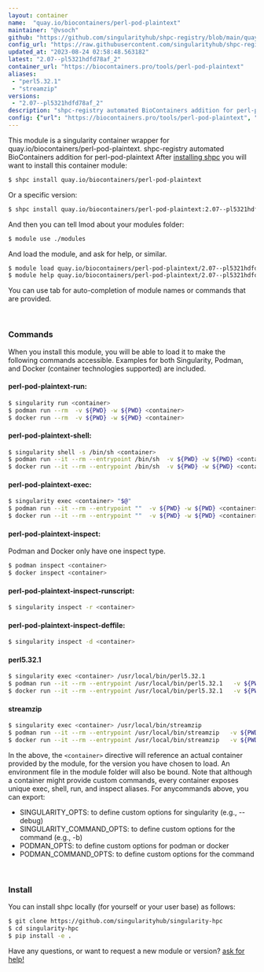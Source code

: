 ```yaml
---
layout: container
name:  "quay.io/biocontainers/perl-pod-plaintext"
maintainer: "@vsoch"
github: "https://github.com/singularityhub/shpc-registry/blob/main/quay.io/biocontainers/perl-pod-plaintext/container.yaml"
config_url: "https://raw.githubusercontent.com/singularityhub/shpc-registry/main/quay.io/biocontainers/perl-pod-plaintext/container.yaml"
updated_at: "2023-08-24 02:58:48.563182"
latest: "2.07--pl5321hdfd78af_2"
container_url: "https://biocontainers.pro/tools/perl-pod-plaintext"
aliases:
 - "perl5.32.1"
 - "streamzip"
versions:
 - "2.07--pl5321hdfd78af_2"
description: "shpc-registry automated BioContainers addition for perl-pod-plaintext"
config: {"url": "https://biocontainers.pro/tools/perl-pod-plaintext", "maintainer": "@vsoch", "description": "shpc-registry automated BioContainers addition for perl-pod-plaintext", "latest": {"2.07--pl5321hdfd78af_2": "sha256:4e70c75a664da25015afde907b971f3c7692d8ba6d401f38c0700b5941dd61b3"}, "tags": {"2.07--pl5321hdfd78af_2": "sha256:4e70c75a664da25015afde907b971f3c7692d8ba6d401f38c0700b5941dd61b3"}, "docker": "quay.io/biocontainers/perl-pod-plaintext", "aliases": {"perl5.32.1": "/usr/local/bin/perl5.32.1", "streamzip": "/usr/local/bin/streamzip"}}
---
```


This module is a singularity container wrapper for quay.io/biocontainers/perl-pod-plaintext.
shpc-registry automated BioContainers addition for perl-pod-plaintext
After [installing shpc](#install) you will want to install this container module:


```bash
$ shpc install quay.io/biocontainers/perl-pod-plaintext
```

Or a specific version:

```bash
$ shpc install quay.io/biocontainers/perl-pod-plaintext:2.07--pl5321hdfd78af_2
```

And then you can tell lmod about your modules folder:

```bash
$ module use ./modules
```

And load the module, and ask for help, or similar.

```bash
$ module load quay.io/biocontainers/perl-pod-plaintext/2.07--pl5321hdfd78af_2
$ module help quay.io/biocontainers/perl-pod-plaintext/2.07--pl5321hdfd78af_2
```

You can use tab for auto-completion of module names or commands that are provided.

<br>

### Commands

When you install this module, you will be able to load it to make the following commands accessible.
Examples for both Singularity, Podman, and Docker (container technologies supported) are included.

#### perl-pod-plaintext-run:

```bash
$ singularity run <container>
$ podman run --rm  -v ${PWD} -w ${PWD} <container>
$ docker run --rm  -v ${PWD} -w ${PWD} <container>
```

#### perl-pod-plaintext-shell:

```bash
$ singularity shell -s /bin/sh <container>
$ podman run --it --rm --entrypoint /bin/sh  -v ${PWD} -w ${PWD} <container>
$ docker run --it --rm --entrypoint /bin/sh  -v ${PWD} -w ${PWD} <container>
```

#### perl-pod-plaintext-exec:

```bash
$ singularity exec <container> "$@"
$ podman run --it --rm --entrypoint ""  -v ${PWD} -w ${PWD} <container> "$@"
$ docker run --it --rm --entrypoint ""  -v ${PWD} -w ${PWD} <container> "$@"
```

#### perl-pod-plaintext-inspect:

Podman and Docker only have one inspect type.

```bash
$ podman inspect <container>
$ docker inspect <container>
```

#### perl-pod-plaintext-inspect-runscript:

```bash
$ singularity inspect -r <container>
```

#### perl-pod-plaintext-inspect-deffile:

```bash
$ singularity inspect -d <container>
```


#### perl5.32.1

```bash
$ singularity exec <container> /usr/local/bin/perl5.32.1
$ podman run --it --rm --entrypoint /usr/local/bin/perl5.32.1   -v ${PWD} -w ${PWD} <container> -c " $@"
$ docker run --it --rm --entrypoint /usr/local/bin/perl5.32.1   -v ${PWD} -w ${PWD} <container> -c " $@"
```


#### streamzip

```bash
$ singularity exec <container> /usr/local/bin/streamzip
$ podman run --it --rm --entrypoint /usr/local/bin/streamzip   -v ${PWD} -w ${PWD} <container> -c " $@"
$ docker run --it --rm --entrypoint /usr/local/bin/streamzip   -v ${PWD} -w ${PWD} <container> -c " $@"
```



In the above, the `<container>` directive will reference an actual container provided
by the module, for the version you have chosen to load. An environment file in the
module folder will also be bound. Note that although a container
might provide custom commands, every container exposes unique exec, shell, run, and
inspect aliases. For anycommands above, you can export:

 - SINGULARITY_OPTS: to define custom options for singularity (e.g., --debug)
 - SINGULARITY_COMMAND_OPTS: to define custom options for the command (e.g., -b)
 - PODMAN_OPTS: to define custom options for podman or docker
 - PODMAN_COMMAND_OPTS: to define custom options for the command

<br>

### Install

You can install shpc locally (for yourself or your user base) as follows:

```bash
$ git clone https://github.com/singularityhub/singularity-hpc
$ cd singularity-hpc
$ pip install -e .
```

Have any questions, or want to request a new module or version? [ask for help!](https://github.com/singularityhub/singularity-hpc/issues)
